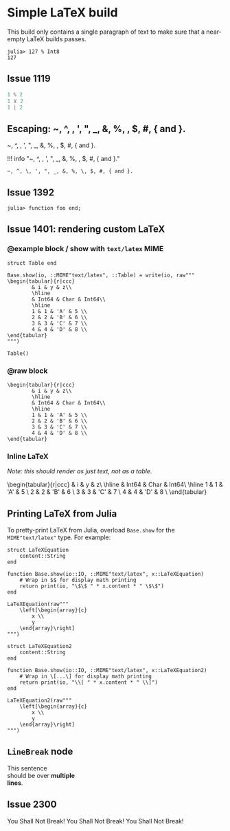 # Simple LaTeX build

This build only contains a single paragraph of text to make sure that a
near-empty LaTeX builds passes.

```julia-repl
julia> 127 % Int8
127
```
## Issue 1119

```julia
1 % 2
1 ⊻ 2
1 | 2
```

## Escaping: ~, ^, \, ', ", _, &, %, \, $, #, { and }.

~, ^, \, ', ", _, &, %, \, $, #, { and }.

!!! info "~, ^, \, ', ", _, &, %, \, $, #, { and }."

    ~, ^, \, ', ", _, &, %, \, $, #, { and }.

## Issue 1392

```julia-repl sayhello2
julia> function foo end;
```

## Issue 1401: rendering custom LaTeX

### @example block / show with `text/latex` MIME

```@example
struct Table end

Base.show(io, ::MIME"text/latex", ::Table) = write(io, raw"""
\begin{tabular}{r|ccc}
        & i & y & z\\
        \hline
        & Int64 & Char & Int64\\
        \hline
        1 & 1 & 'A' & 5 \\
        2 & 2 & 'B' & 6 \\
        3 & 3 & 'C' & 7 \\
        4 & 4 & 'D' & 8 \\
\end{tabular}
""")

Table()
```

### @raw block

```@raw latex
\begin{tabular}{r|ccc}
        & i & y & z\\
        \hline
        & Int64 & Char & Int64\\
        \hline
        1 & 1 & 'A' & 5 \\
        2 & 2 & 'B' & 6 \\
        3 & 3 & 'C' & 7 \\
        4 & 4 & 'D' & 8 \\
\end{tabular}
```

### Inline LaTeX

_Note: this should render as just text, not as a table._

\begin{tabular}{r|ccc}
        & i & y & z\\
        \hline
        & Int64 & Char & Int64\\
        \hline
        1 & 1 & 'A' & 5 \\
        2 & 2 & 'B' & 6 \\
        3 & 3 & 'C' & 7 \\
        4 & 4 & 'D' & 8 \\
\end{tabular}

## Printing LaTeX from Julia

To pretty-print LaTeX from Julia, overload `Base.show` for the
`MIME"text/latex"` type. For example:
```@example
struct LaTeXEquation
    content::String
end

function Base.show(io::IO, ::MIME"text/latex", x::LaTeXEquation)
    # Wrap in $$ for display math printing
    return print(io, "\$\$ " * x.content * " \$\$")
end

LaTeXEquation(raw"""
    \left[\begin{array}{c}
        x \\
        y
    \end{array}\right]
""")
```

```@example
struct LaTeXEquation2
    content::String
end

function Base.show(io::IO, ::MIME"text/latex", x::LaTeXEquation2)
    # Wrap in \[...\] for display math printing
    return print(io, "\\[ " * x.content * " \\]")
end

LaTeXEquation2(raw"""
    \left[\begin{array}{c}
        x \\
        y
    \end{array}\right]
""")
```

## `LineBreak` node

This sentence\
should be over **multiple\
lines**.

## Issue 2300

You Shall Not Break! You Shall Not Break! You Shall Not Break!
